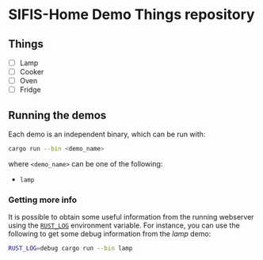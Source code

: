 # SIFIS-Home Demo Things repository

## Things

- [ ] Lamp
- [ ] Cooker
- [ ] Oven
- [ ] Fridge

## Running the demos

Each demo is an independent binary, which can be run with:

```sh
cargo run --bin <demo_name>
```

where `<demo_name>` can be one of the following:

- `lamp`

### Getting more info

It is possible to obtain some useful information from the running webserver
using the
[`RUST_LOG`](https://rust-lang-nursery.github.io/rust-cookbook/development_tools/debugging/config_log.html)
environment variable. For instance, you can use the following to get some debug
information from the _lamp_ demo:

```sh
RUST_LOG=debug cargo run --bin lamp
```
